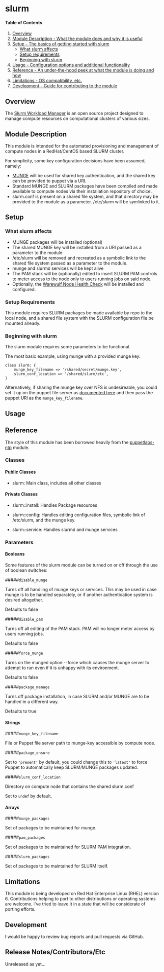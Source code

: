 # slurm

#### Table of Contents

1. [Overview](#overview)
2. [Module Description - What the module does and why it is useful](#module-description)
3. [Setup - The basics of getting started with slurm](#setup)
    * [What slurm affects](#what-slurm-affects)
    * [Setup requirements](#setup-requirements)
    * [Beginning with slurm](#beginning-with-slurm)
4. [Usage - Configuration options and additional functionality](#usage)
5. [Reference - An under-the-hood peek at what the module is doing and how](#reference)
5. [Limitations - OS compatibility, etc.](#limitations)
6. [Development - Guide for contributing to the module](#development)

## Overview

The [Slurm Workload Manager](http://slurm.schedmd.com/) is an open source project designed to manage compute
resources on computational clusters of various sizes.

## Module Description

This module is intended for the automated provisioning and management of compute
nodes in a RedHat/CentOS based SLURM cluster.

For simplicity, some key configuration decisions have been assumed, namely:
* [MUNGE](https://code.google.com/p/munge/) will be used for shared key authentication, and the shared key can be provided to puppet via a URI.
* Standard MUNGE and SLURM packages have been compiled and made available to compute nodes via their installation repository of choice.
* slurm.conf is present on a shared file system, and that directory may be provided to the module as a parameter. /etc/slurm will be symlinked to it.

## Setup

### What slurm affects

* MUNGE packages will be installed (optional)
* The shared MUNGE key will be installed from a URI passed as a parameter to the module
* /etc/slurm will be removed and recreated as a symbolic link to the shared file system passed as a parameter to the module.
* munge and slurmd services will be kept alive
* The PAM stack will be (optionally) edited to insert SLURM PAM controls to meter access to the node only to users running jobs on said node.
* Optionally, the [Warewulf Node Health Check](https://github.com/mej/nhc) will be installed and configured.

### Setup Requirements

This module requires SLURM packages be made available by repo to the local node, and a shared file system with the SLURM configuration file be mounted already.

### Beginning with slurm

The slurm module requires some parameters to be functional.

The most basic example, using munge with a provided munge key:

```
class slurm: {
    munge_key_filename => '/shared/secret/munge.key',
    slurm_conf_location => '/shared/slurm/etc',
}
```

Alternatively, if sharing the munge key over NFS is undesireable, you could set it up on the puppet file server as [documented here](https://docs.puppetlabs.com/guides/file_serving.html) 
and then pass the puppet URI as the `munge_key_filename`.

## Usage


## Reference

The style of this module has been borrowed heavily from the [puppetlabs-ntp](http://github.com/puppetlabs/puppetlabs-ntp) module.

### Classes

#### Public Classes

* slurm: Main class, includes all other classes

#### Private Classes

* slurm::install: Handles Package resources

* slurm::config: Handles editing configuration files, symbolic link of /etc/slurm, and the munge key.

* slurm::service: Handles slurmd and munge services

### Parameters

#### Booleans

Some features of the slurm module can be turned on or off through the use of boolean switches:

#####`disable_munge`

Turns off all handling of munge keys or services. This may be used in case munge is to be handled separately, or if another authentication system is desired altogether.

Defaults to false

#####`disable_pam`

Turns off all editing of the PAM stack. PAM will no longer meter access by users running jobs.

Defaults to false

#####`force_munge`

Turns on the munged option --force which causes the munge server to attempt to run even if it is unhappy with its environment.

Defaults to false

#####`package_manage`

Turns off package installation, in case SLURM and/or MUNGE are to be handled in a different way.

Defaults to true

#### Strings

#####`munge_key_filename`

File or Puppet file server path to munge-key accessible by compute node.

#####`package_ensure`

Set to `'present'` by default, you could change this to `'latest'` to force Puppet to automatically keep SLURM/MUNGE packages updated.

#####`slurm_conf_location`

Directory on compute node that contains the shared slurm.conf

Set to `undef` by default.

#### Arrays

#####`munge_packages`

Set of packages to be maintained for munge.

#####`pam_packages`

Set of packages to be maintained for SLURM PAM integration.

#####`slurm_packages`

Set of packages to be maintained for SLURM itself.

## Limitations

This module is being developed on Red Hat Enterprise Linux (RHEL) version 6. Contributions helping to port to other distributions or operating systems are welcome. I've tried to leave it in a state that will be considerate of porting efforts.

## Development

I would be happy to review bug reports and pull requests via GitHub.

## Release Notes/Contributors/Etc

Unreleased as yet... 
